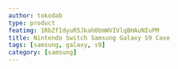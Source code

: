 ```yaml
---
author: tokodab
type: product
featimg: 1RbZfIdyuR5Jkah0bmWVIVlqBHAuNIuPM
title: Nintendo Switch Samsung Galaxy S9 Case
tags: [samsung, galaxy, s9]
category: [samsung]
---
```

